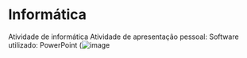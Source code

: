 # Informática
Atividade de informática
  Atividade de apresentação pessoal: Software utilizado: PowerPoint
  (![image](https://github.com/user-attachments/assets/2809f9fb-8a90-4e3c-aa52-2cc6b215230d)
